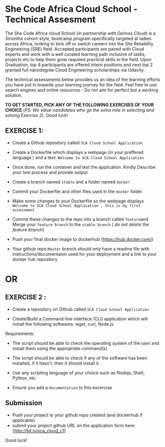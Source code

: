 # She Code Africa Cloud School -  Technical Assesment

The She Code Africa cloud School (_in partnership with Deimos Cloud_) is a 3months cohort-style, bootcamp program specifically targeted at ladies across Africa, looking to kick off or switch careers into the Site Reliability Engineering (SRE) field. Accepted participants are paired with Cloud experts and work with a well curated learning path inclusive of tasks, projects etc to help them grow required practical skills in the field. Upon Graduation, top 4 participants are offered Intern positions and next top 2 granted full nanodegree Cloud Engineering scholarships via Udacity.

The technical assessments below provides us an idea of the learning efforts you have put in towards your learning journey for the field. Feel free to use search engines and online resources - Do not aim for perfect but a working solution.

**TO GET STARTED, PICK ANY OF THE FOLLOWING EXERCISES OF YOUR CHOICE** 
(_PS: We value candidates who go the extra mile in selecting and solving Exercise 2_). Good luck!


## EXERCISE 1:

- Create a Github repository called `SCA Cloud School Application`
  
- Create a Dockerfile which displays a webpage (in your preffered language ) and a text: ``Welcome to SCA Cloud School Application``

- Once done, run the container and test the application. Kindly Describe your test process and provide output

- Create a branch named ``stable`` and a folder named ``docker``

- Commit your Dockerfile and other files used in the ``docker`` folder

- Make some changes to your Dockerfile so the webpage displays ``Welcome to SCA Cloud School Application , this is my first assessment``

- Commit these changes to the repo into a branch called ``feature``and Merge your ``feature branch`` to the ``stable branch`` ( _do not delete the feature branch_)

- Push your final docker image to dockerhub (https://hub.docker.com/)

- Your github repo ``Master`` branch should only have a readme file with instructions/documentaion used for your deployment and a link to your docker hub repository


# OR


## EXERCISE 2 :

- Create a repository on Github called ``SCA Cloud School Application``

- Create/Build a Command-line interface (CLI) application which will install the following softwares: wget, curl, Node.js

Requirements:

- The script should be able to check the operating system of the user and install them using the appropriate command(s)

- The script should be able to check if any of the software has been installed, if it hasn't, then it should install it.

- Use any scripting language of your choice such as Nodejs, Shell, Python, etc.

- Ensure you add a `documentation` to this excercise


## Submission
- Push your project to your github repo created (and dockerhub if applicable).
- submit your project github URL on the application form here: [http://bit.ly/sca_cloud_c1]

*Good luck!*
